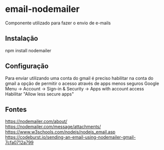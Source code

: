# email-nodemailer
Componente utilizado para fazer o envio de e-mails

## Instalação
npm install nodemailer

## Configuração
Para enviar utilizando uma conta do gmail é preciso habilitar na conta do gmail a opção de permitir o acesso através de apps menos seguros
Google Menu -> Account -> Sign-in & Security -> Apps with account access
Habilitar "Allow less secure apps"

## Fontes
https://nodemailer.com/about/
https://nodemailer.com/message/attachments/
https://www.w3schools.com/nodejs/nodejs_email.asp
https://codeburst.io/sending-an-email-using-nodemailer-gmail-7cfa0712a799